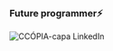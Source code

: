 ### Future programmer⚡ 
![CCÓPIA-capa LinkedIn](https://user-images.githubusercontent.com/106173624/185235895-b89922c2-1b83-4cae-a62a-3c55491d3f06.png)
